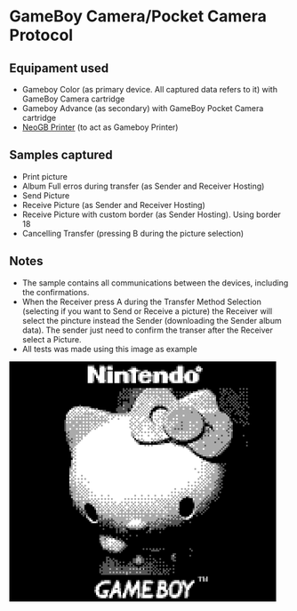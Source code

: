 # GameBoy Camera/Pocket Camera Protocol

## Equipament used
- Gameboy Color (as primary device. All captured data refers to it) with GameBoy Camera cartridge
- Gameboy Advance (as secondary) with GameBoy Pocket Camera cartridge
- [NeoGB Printer](https://github.com/zenaro147/NeoGB-Printer) (to act as Gameboy Printer)

## Samples captured
- Print picture
- Album Full erros during transfer (as Sender and Receiver Hosting)
- Send Picture
- Receive Picture (as Sender and Receiver Hosting)
- Receive Picture with custom border (as Sender Hosting). Using border 18
- Cancelling Transfer (pressing B during the picture selection)

## Notes
- The sample contains all communications between the devices, including the confirmations.
- When the Receiver press A during the Transfer Method Selection (selecting if you want to Send or Receive a picture) the Receiver will select the pincture instead the Sender (downloading the Sender album data). The sender just need to confirm the transer after the Receiver select a Picture.
- All tests was made using this image as example 

![Image Hello Kitty](00161.png)
